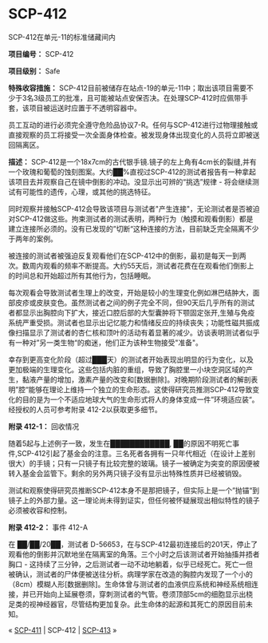 # SCP-412
                        




SCP-412在单元-11的标准储藏间内



**项目编号：** SCP-412

**项目级别：** Safe

**特殊收容措施：** SCP-412目前被储存在站点-19的单元-11中；取出该项目需要不少于3名3级员工的批准，且可能被站点安保否决。在处理SCP-412时应佩带手套，该项目被运送时应置于不透明容器中。

员工互动的进行必须完全遵守危险品协议7-R。任何与SCP-412进行过物理接触或直接观察的员工将接受一次全面身体检查。被发现身体出现变化的人员将立即被送回隔离区。

**描述：** SCP-412是一个18x7cm的古代银手镜.镜子的左上角有4cm长的裂缝,并有一个玫瑰和葡萄的蚀刻图案。大约██%直视过SCP-412的测试者报告有一种拿起该项目去并观察自己在镜中倒影的冲动。没显示出可辨的“挑选”规律 - 将会继续测试有可能性的遗传，心理，或其他的挑选特征。

同时观察并接触SCP-412会导致该项目与测试者"产生连接"，无论测试者是否被迫对SCP-412做这些。拘束测试者的测试表明，两种行为（触摸和观看倒影）都是建立连接所必须的。没有已发现的”切断“这种连接的方法，目前缺乏完全隔离不少于两年的案例。

被连接的测试者被强迫反复观看他们在SCP-412中的倒影，最初是每天一到两次。数周内观看的频率不断提高。大约55天后，测试者花费在在观看他们倒影上的时间总和开始超过所有其他行为，包括睡眠。

每次观看会导致测试者生理上的改变，开始是较小的生理变化例如淋巴结肿大，面部皮疹或皮肤变色。虽然测试者之间的例子完全不同，但90天后几乎所有的测试者都显示出胸腔向下扩大，接近口腔后部的大型囊肿将下颚固定张开,生殖与免疫系统严重受损。测试者也显示出记忆能力和情绪反应的持续丧失；功能性磁共振成像扫描显示了测试者的杏仁核和顶叶的活动有着显著的减少。访谈表明测试者似乎有一种对”另一类生物“的痴迷，他们正为该种生物接受"准备"。

幸存到更高变化阶段（超过███天）的测试者开始表现出明显的行为变化，以及更加极端的生理变化。这些包括内脏的重组，导致了胸腔里一小块空洞区域的产生，黏液产量的增加，激素产量的改变和[数据删除]。对晚期阶段测试者的解剖表明”腔“能够在理论上维持一个独立的生命形态。这使得研究员推测SCP-412导致变化的目的是为一个不适应地球大气的生命形式将人的身体变成一件”环境适应装“。经授权的人员可参考附录 412-2以获取更多细节。

**附录 412-1：** 回收情况

随着5起与上述例子一致，发生在████████████, ██的原因不明死亡事件,SCP-412引起了基金会的注意。三名死者各拥有一只年代相近（在设计上差别很大）的手镜；只有一只镜子有比较完整的玻璃。镜子一被确定为突变的原因便被转入基金会监管下。剩余的另外两只镜子没有显示出特殊性质并已经被销毁。

测试和观察使得研究员推断SCP-412本身不是那把镜子，但实际上是一个”抛锚“到镜子上的外部力量。这一理论尚未得到证实，但任何被怀疑展现出相似特性的镜子必须被收容和控制。

**附录 412-2：** 事件 412-A

在 ██/██/20██，测试者 D-56653，在与SCP-412最初连接后的201天，停止了观看他的倒影并沉默地坐在隔离室的角落。三个小时之后该测试者开始抽搐并捂者胸口 - 这持续了三分钟，之后测试者一动不动地躺着，似乎已经死亡。死亡一但被确认，测试者的尸体便被送往分析。病理学家在改造的胸腔内发现了一个小的（8cm）模糊人形[数据删除]。生命体曾与测试者的血液供应系统和神经系统相连接，并已开始向上延展卷须，穿刺测试者的气管。卷须顶部5cm的细胞显示出桡足类的视神经器官，尽管结构更加复杂。此生命体的起源和其死亡的原因目前未知。



« [SCP-411](/scp-411) | SCP-412 | [SCP-413](/scp-413) »





                    